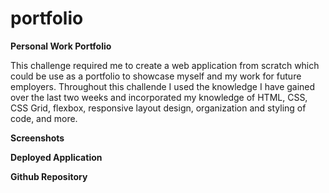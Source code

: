 # portfolio

<strong>Personal Work Portfolio</strong>

This challenge required me to create a web application from scratch which could be use as a portfolio to showcase myself and my work for future employers. Throughout this challende I used the knowledge I have gained over the last two weeks and incorporated my knowledge of HTML, CSS, CSS Grid, flexbox, responsive layout design, organization and styling of code, and more.

<strong>Screenshots</strong>

<strong>Deployed Application</strong>

<strong>Github Repository</strong>
<a href="https://github.com/emarshall121/portfolio">